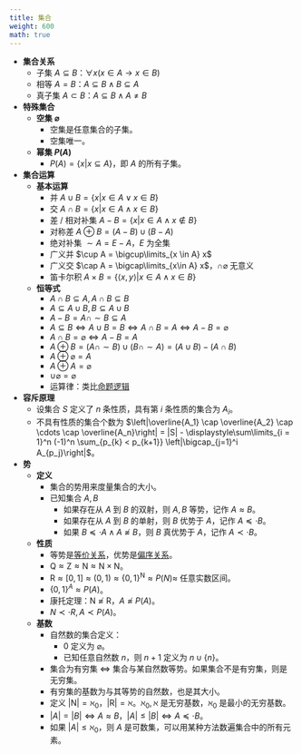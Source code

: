 ```yaml
---
title: 集合
weight: 600
math: true
---
```


- **集合关系**
    - 子集 $A \subseteq B$：$\forall x(x \in A \to x \in B)$
    - 相等 $A = B$：$A \subseteq B \land B \subseteq A$
    - 真子集 $A \subset B$：$A \subseteq B \land A \neq B$
- **特殊集合**
    - **空集 $\varnothing$**
        - 空集是任意集合的子集。
        - 空集唯一。
    - **幂集 $P(A)$**
        - $P(A) = \{x | x \subseteq A\}$，即 $A$ 的所有子集。
- **集合运算** <span id="qtjafh"></span>
    - **基本运算** <span id="g6tiqk"></span>
        - 并 $A \cup B = \{x | x \in A \lor x \in B \}$
        - 交 $A \cap B = \{x | x \in A \land x \in B \}$
        - 差 / 相对补集 $A - B = \{x | x \in A \land x \notin B\}$
        - 对称差 $A \oplus B = (A - B) \cup (B - A)$
        - 绝对补集 $\sim A = E - A$，$E$ 为全集
        - 广义并 $\cup A = \bigcup\limits_{x \in A} x$
        - 广义交 $\cap A = \bigcap\limits_{x\in A} x$，$\cap \varnothing$ 无意义
        - 笛卡尔积 $A \times B = \{ \langle x,y \rangle | x \in A \land x \in B \}$
    - **恒等式**
        - $A \cap B \subseteq A, A \cap B \subseteq B$
        - $A \subseteq A \cup B, B \subseteq A \cup B$
        - $A - B = A \cap \sim B \subseteq A$
        - $A \subseteq B \iff A \cup B = B \iff A \cap B = A \iff A - B = \varnothing$
        - $A \cap B = \varnothing \iff A - B = A$
        - $A \oplus B = (A \cap \sim B) \cup (B \cap \sim A) = (A \cup B) - (A \cap B)$
        - $A \oplus \varnothing = A$
        - $A \oplus A = \varnothing$
        - $\cup \varnothing = \varnothing$
        - 运算律：类比[命题逻辑](/docs/mathematics/discrete-mathematics/proposition-logic-calculation#sts2pd)
- **容斥原理**
    - 设集合 $S$ 定义了 $n$ 条性质，具有第 $i$ 条性质的集合为 $A_i$。
    - 不具有性质的集合个数为 $\left|\overline{A_1} \cap \overline{A_2} \cap \cdots \cap \overline{A_n}\right| = |S| - \displaystyle\sum\limits_{i = 1}^n (-1)^n \sum_{p_{k} < p_{k+1}} \left|\bigcap_{j=1}^i A_{p_j}\right|$。
- **势**
    - **定义**
        - 集合的势用来度量集合的大小。
        - 已知集合 $A,B$
            - 如果存在从 $A$ 到 $B$ 的双射，则 $A,B$ 等势，记作 $A \approx B$。
            - 如果存在从 $A$ 到 $B$ 的单射，则 $B$ 优势于 $A$，记作 $A \preceq\cdot B$。
            - 如果 $B \preceq\cdot A \land A \not\approx B$，则 $B$ 真优势于 $A$，记作 $A \prec\cdot B$。
    - **性质**
        - 等势是[等价关系](/docs/mathematics/discrete-mathematics/binary-relationship#zwakul)，优势是[偏序关系](/docs/mathematics/discrete-mathematics/binary-relationship#kynj0r)。
        - $\mathrm Q \approx \mathrm Z \approx \mathrm N \approx \mathrm N \times \mathrm N$。
        - $\mathrm R \approx [0,1] \approx (0,1) \approx \{0,1\}^{\mathrm N} \approx P(N) \approx$ 任意实数区间。
        - $\{0,1\}^A \approx P(A)$。
        - 康托定理：$\mathrm N\not\approx \mathrm R$，$A \not\approx P(A)$。
        - $N \prec\cdot R,A\prec P(A)$。
    - **基数**
        - 自然数的集合定义：
            - $0$ 定义为 $\varnothing$。
            - 已知任意自然数 $n$，则 $n+1$ 定义为 $n \cup \{n\}$。
        - 集合为有穷集 $\iff$ 集合与某自然数等势。如果集合不是有穷集，则是无穷集。
        - 有穷集的基数为与其等势的自然数，也是其大小。
        - 定义 $|\mathrm N| = \aleph_0$，$|\mathrm R| = \aleph$。$\aleph_0,\aleph$ 是无穷基数，$\aleph_0$ 是最小的无穷基数。
        - $|A|=|B| \iff A \approx B$，$|A| \leq |B| \iff A \preceq\cdot B$。
        - 如果 $|A| \leq \aleph_0$，则 $A$ 是可数集，可以用某种方法数遍集合中的所有元素。
